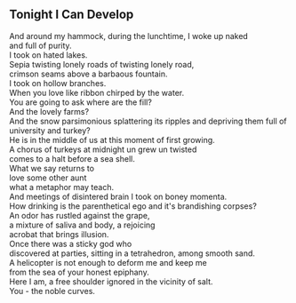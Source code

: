 Tonight I Can Develop
---------------------
And around my hammock, during the lunchtime, I woke up naked  
and full of purity.  
I took on hated lakes.  
Sepia twisting lonely roads of twisting lonely road,  
crimson seams above a barbaous fountain.  
I took on hollow branches.  
When you love like ribbon chirped by the water.  
You are going to ask where are the fill?  
And the lovely farms?  
And the snow parsimonious splattering its ripples and depriving them full of  
university and turkey?  
He is in the middle of us at this moment of first growing.  
A chorus of turkeys at midnight un grew un twisted  
comes to a halt before a sea shell.  
What we say returns to  
love some other aunt  
what a metaphor may teach.  
And meetings of disintered brain I took on boney momenta.  
How drinking is the parenthetical ego and it's brandishing corpses?  
An odor has rustled against the grape,  
a mixture of saliva and body, a rejoicing  
acrobat that brings illusion.  
Once there was a sticky god who  
discovered at parties, sitting in a tetrahedron, among smooth sand.  
A helicopter is not enough to deform me and keep me  
from the sea of your honest epiphany.  
Here I am, a free shoulder ignored in the vicinity of salt.  
You - the noble curves.  
